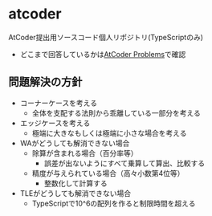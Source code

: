 # atcoder

AtCoder提出用ソースコード個人リポジトリ(TypeScriptのみ)

- どこまで回答しているかは[AtCoder Problems](https://kenkoooo.com/atcoder/#/table/taizod1024)で確認

## 問題解決の方針

- コーナーケースを考える
  - 全体を支配する法則から乖離している一部分を考える
- エッジケースを考える
  - 極端に大きなもしくは極端に小さな場合を考える
- WAがどうしても解消できない場合
  - 除算が含まれる場合（百分率等）
    - 誤差が出ないようにすべて乗算して算出、比較する
  - 精度が与えられている場合（高々小数第4位等）
    - 整数化して計算する
- TLEがどうしても解消できない場合
  - TypeScriptで10^6の配列を作ると制限時間を超える
